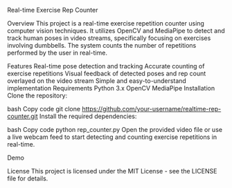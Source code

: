 Real-time Exercise Rep Counter

Overview
This project is a real-time exercise repetition counter using computer vision techniques. It utilizes OpenCV and MediaPipe to detect and track human poses in video streams, specifically focusing on exercises involving dumbbells. The system counts the number of repetitions performed by the user in real-time.

Features
Real-time pose detection and tracking
Accurate counting of exercise repetitions
Visual feedback of detected poses and rep count overlayed on the video stream
Simple and easy-to-understand implementation
Requirements
Python 3.x
OpenCV
MediaPipe
Installation
Clone the repository:

bash
Copy code
git clone https://github.com/your-username/realtime-rep-counter.git
Install the required dependencies:

bash
Copy code
python rep_counter.py
Open the provided video file or use a live webcam feed to start detecting and counting exercise repetitions in real-time.

Demo

License
This project is licensed under the MIT License - see the LICENSE file for details.
